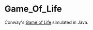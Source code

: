 # Game_Of_Life

Conway's [Game of Life](https://en.wikipedia.org/wiki/Conway%27s_Game_of_Life) simulated in Java.